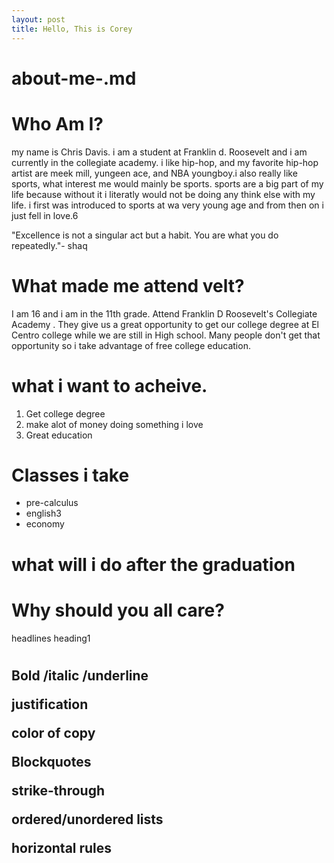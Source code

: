 ```yaml
---
layout: post
title: Hello, This is Corey
---
```


# about-me-.md

# Who Am I?
my name is Chris Davis. i am a student at Franklin d. Roosevelt and i am currently in the collegiate academy. i like hip-hop, and my favorite hip-hop artist are meek mill, yungeen ace, and NBA youngboy.i also really like sports, what interest me would mainly be sports. sports are a big part of my life because without it i literatly would not be doing any think else with my life. i first was introduced to sports at wa very young age and from then on i just fell in love.6

"Excellence is not a singular act but a habit. You are what you do repeatedly."- shaq




# What made me attend velt?
I am 16 and i am in the 11th grade. Attend Franklin D Roosevelt's Collegiate Academy . They give us a great opportunity to get our college degree at El Centro college while we are still in High school. Many people don't get that opportunity so i take advantage of free college education.



# what i want to acheive.

1. Get college degree
2. make alot of money doing something i love
3. Great education

# Classes i take

* pre-calculus
* english3
* economy
# what will i do after the graduation




# Why should you all care?


headlines heading1 <h1><h2>

Bold /italic /underline

justification

color of copy

Blockquotes

strike-through

ordered/unordered lists

horizontal rules
                                                                                                                                                                                                                                                                                                                                                                                                                                                                                                                                                                                                                                                                                                                                                                                                                                                                                                                                                                                                                                                                                                                                                                                                                                                                                                                                                                                                                                                                                                                                                                                                                                                                                                                                                                                                                                                                                                                                                                                                  
